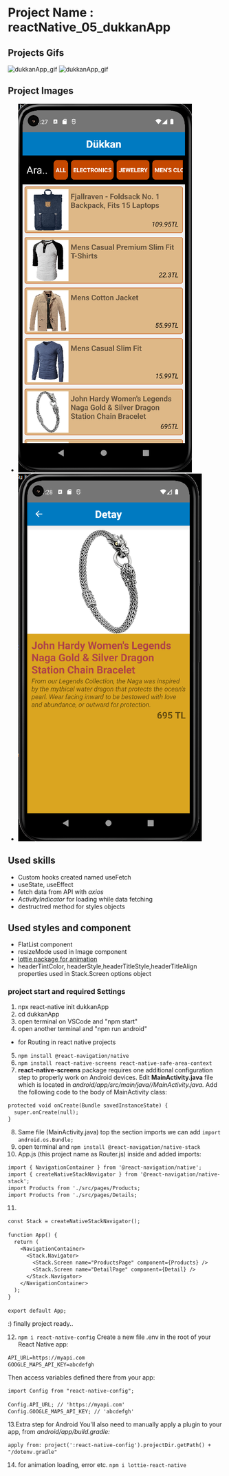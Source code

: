 # Project Name : reactNative_05_dukkanApp

## Projects Gifs
![dukkanApp_gif](https://media.giphy.com/media/w3neZ6ZzZdKk7Jcc1i/giphy.gif)
![dukkanApp_gif](https://media.giphy.com/media/fpAA4F4A9Bq3pk7Sdn/giphy.gif)
## Project Images
- ![](./media/dukkanApp_image_1.png)
- ![](./media/dukkanApp_image_2.png)


## Used skills
- Custom hooks created named useFetch
- useState, useEffect
- fetch data from API with *axios*
- *ActivityIndicator* for loading while data fetching
- destructred method for styles objects


## Used styles and component
- FlatList component
- resizeMode used in Image component
- [lottie package for animation](https://www.npmjs.com/package/lottie-react-native)
- headerTintColor, headerStyle,headerTitleStyle,headerTitleAlign properties used in Stack.Screen options object

### project start and required Settings

1. npx react-native init dukkanApp
2. cd dukkanApp
3. open terminal on VSCode and "npm start"
4. open another terminal and "npm run android"
* for Routing in react native projects
5. ```npm install @react-navigation/native```
6. ```npm install react-native-screens react-native-safe-area-context```
7. **react-native-screens** package requires one additional configuration step to properly work on Android devices. Edit **MainActivity.java** file which is located in *android/app/src/main/java/<your package name>/MainActivity.java.*
Add the following code to the body of MainActivity class:
```@Override
protected void onCreate(Bundle savedInstanceState) {
  super.onCreate(null);
}
```
8. Same file (MainActivity.java) top the section imports we can add ```import android.os.Bundle;```
9. open terminal and ```npm install @react-navigation/native-stack```
10. App.js (this project name as Router.js) inside and added imports:
```
import { NavigationContainer } from '@react-navigation/native';
import { createNativeStackNavigator } from '@react-navigation/native-stack';
import Products from './src/pages/Products;
import Products from './src/pages/Details;
```
11.
```
const Stack = createNativeStackNavigator();

function App() {
  return (
    <NavigationContainer>
      <Stack.Navigator>
        <Stack.Screen name="ProductsPage" component={Products} />
        <Stack.Screen name="DetailPage" component={Detail} />
      </Stack.Navigator>
    </NavigationContainer>
  );
}

export default App;
```
:) finally project ready..

12. ``` npm i react-native-config ```
Create a new file .env in the root of your React Native app:
```
API_URL=https://myapi.com
GOOGLE_MAPS_API_KEY=abcdefgh
```
Then access variables defined there from your app:
```
import Config from "react-native-config";

Config.API_URL; // 'https://myapi.com'
Config.GOOGLE_MAPS_API_KEY; // 'abcdefgh'
```

13.Extra step for Android
You'll also need to manually apply a plugin to your app, from *android/app/build.gradle:*
```// 2nd line, add a new apply:
apply from: project(':react-native-config').projectDir.getPath() + "/dotenv.gradle"
```
14. for animation loading, error etc.
 ```npm i lottie-react-native```
